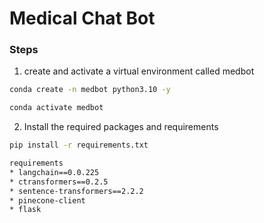 # Medical Chat Bot

### Steps

1. create and activate a virtual environment called medbot
```bash
conda create -n medbot python3.10 -y
```
```bash
conda activate medbot
```
2. Install the required packages and requirements
```bash
pip install -r requirements.txt
```
```bash
requirements
* langchain==0.0.225
* ctransformers==0.2.5
* sentence-transformers==2.2.2
* pinecone-client
* flask

